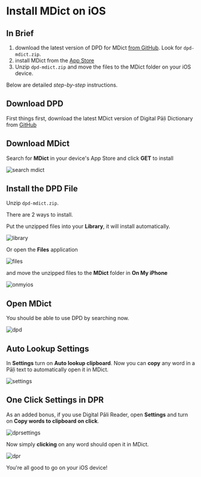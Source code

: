 # Install MDict on iOS

## In Brief

1. download the latest version of DPD for MDict [from GitHub](https://github.com/digitalpalidictionary/dpd-db/releases/latest). Look for `dpd-mdict.zip`.
2. install MDict from the [App Store](https://apps.apple.com/us/app/mdict-ad/id894362875)
3. Unzip `dpd-mdict.zip` and move the files to the MDict folder on your iOS device.

Below are detailed *step-by-step* instructions. 

## Download DPD

First things first, download the latest MDict version of Digital Pāḷi Dictionary from [GitHub](https://github.com/digitalpalidictionary/dpd-db/releases/latest)

## Download MDict

Search for **MDict** in your device's App Store and click **GET** to install

![search mdict](pics/ios/1search_mdict.JPG)

## Install the DPD File

Unzip `dpd-mdict.zip`. 

There are 2 ways to install.

Put the unzipped files into your **Library**, it will install automatically.

![library](pics/ios/2library.JPG)

Or open the **Files** application 
   
![files](pics/ios/3files.JPG)

and move the unzipped files to the **MDict** folder in **On My iPhone**

![onmyios](pics/ios/4onmyios.JPG)

## Open MDict

You should be able to use DPD by searching now.

![dpd](pics/ios/5dpd.JPG)

## Auto Lookup Settings

In **Settings** turn on **Auto lookup clipboard**. Now you can **copy** any word in a Pāḷi text to automatically open it in MDict.

![settings](pics/ios/6settings.JPG)

## One Click Settings in DPR

As an added bonus, if you use Digital Pāli Reader, open **Settings** and turn on **Copy words to clipboard on click**. 

![dprsettings](pics/ios/7dprsettings.png)

Now simply **clicking** on any word should open it in MDict.

![dpr](pics/ios/8dpr.JPG)

You're all good to go on your iOS device!